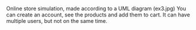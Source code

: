 Online store simulation, made according to a UML diagram (ex3.jpg)
You can create an account, see the products and add them to cart. It can have multiple users, but not on the same time.
